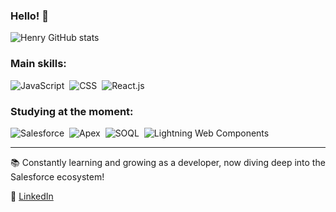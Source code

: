 ### Hello! 👋

![Henry GitHub stats](https://github-readme-stats.vercel.app/api?username=heenrYnog&show_icons=true&theme=great-gatsby)

### Main skills:
![JavaScript](https://img.shields.io/badge/JavaScript-F7DF1E?style=for-the-badge&logo=javascript&logoColor=black)&nbsp;
![CSS](https://img.shields.io/badge/CSS3-1572B6?style=for-the-badge&logo=css3&logoColor=white)&nbsp;
![React.js](https://img.shields.io/badge/React-20232A?style=for-the-badge&logo=react&logoColor=61DAFB)&nbsp;

### Studying at the moment:
![Salesforce](https://img.shields.io/badge/Salesforce-00A1E0?style=for-the-badge&logo=salesforce&logoColor=white)&nbsp;
![Apex](https://img.shields.io/badge/Apex-FFB915?style=for-the-badge&logo=salesforce&logoColor=white)&nbsp;
![SOQL](https://img.shields.io/badge/SOQL-0070D2?style=for-the-badge&logo=database&logoColor=white)&nbsp;
![Lightning Web Components](https://img.shields.io/badge/LWC-0D1117?style=for-the-badge&logo=lightning&logoColor=white)&nbsp;

---

📚 Constantly learning and growing as a developer, now diving deep into the Salesforce ecosystem!
 
🔗 [LinkedIn](https://www.linkedin.com/in/henry-furlan-25ba85229/)
